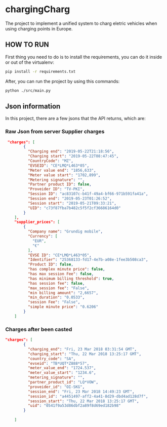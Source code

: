 # chargingCharg
The project to implement a unified system to charg eletric vehicles when using charging points in Europe.

## HOW TO RUN
First thing you need to do is to install the requirements, you can do it inside or out of the virtualenv:

```sh
pip install -r requirements.txt
```

After, you can run the project by using this commands:

```sh
python ./src/main.py
```

## Json information
In this project, there are a few jsons that the API returns, which are:

### Raw Json from server Supplier charges
```json
 "charges": [
        {
          "Charging end": "2019-05-22T21:18:56",
          "Charging start": "2019-05-22T08:47:45",
          "CountryCode": "MZ",
          "EVSEID": "CE*LMQ*L463*05",
          "Meter value end": "1856,633",
          "Meter value start": "1702,899",
          "Metering signature": "",
          "Partner product ID": false,
          "Proveider ID": "TV-PKI",
          "Session ID": "ac83107c-b41f-49a4-bf66-971b591fa41a",
          "Session end": "2019-05-23T01:26:52",
          "Session start": "2019-05-21T09:33:21",
          "UID": "c73f87fba7b482c5f5f2cf36686164d0"
        }
    ],
    "supplier_prices": [
        {
          "Company name": "Grundig mobile",
          "Currency": [
            "EUR",
            "€"
          ],
          "EVSE ID": "CE*LMQ*L463*05",
          "Identifier": "25368133-fd17-4e7b-a08e-1fee3b508ca3",
          "Product ID": false,
          "has complex minute price": false,
          "has max session Fee": false,
          "has minimum billing threshold": true,
          "has session fee": false,
          "max_session fee": "False",
          "min billing amount": "2,6657",
          "min_duration": "0.0533",
          "session Fee": "False",
          "simple minute price": "0.6206"
        }
    ]
```

### Charges after been casted
```json
"charges": [
        {
          "charging_end": "Fri, 23 Mar 2018 03:31:54 GMT",
          "charging_start": "Thu, 22 Mar 2018 13:25:17 GMT",
          "country_code": "SA",
          "evseid": "TB*UQT*Z888*57",
          "meter_value_end": "1724.537",
          "meter_value_start": "1234.6",
          "metering_signature": "",
          "partner_product_id": "LQ*VOW",
          "proveider_id": "OI-SKG",
          "session_end": "Fri, 23 Mar 2018 14:49:23 GMT",
          "session_id": "a4451497-aff2-4a41-8d29-dbd4ad128d7f",
          "session_start": "Thu, 22 Mar 2018 13:25:17 GMT",
          "uid": "0541f9a53d86dbf2a89f8d69ed182b98"
        }
        
    ]
```

